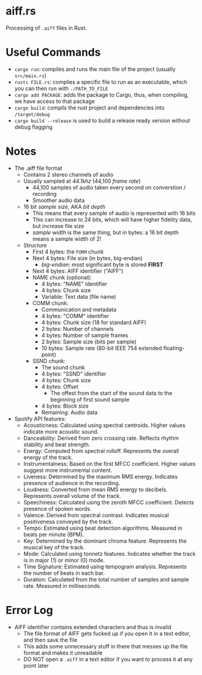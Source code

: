 # aiff.rs
Processing of `.aiff` files in Rust.

# Useful Commands
* `cargo run`: compiles and runs the main file of the project (usually `src/main.rs`)
* `rustc FILE.rs`: complies a specific file to run as an executable, which you can then run with `./PATH_TO_FILE`
* `cargo add PACKAGE`: adds the package to Cargo, thus, when compiling, we have access to that package
* `cargo build`: compils the rust project and dependencies into `/target/debug`
* `cargo build --release` is used to build a release ready version without debug flagging

# Notes
* The .aiff file format
    * Contains 2 stereo channels of audio
    * Usually sampled at *44.1khz* (44,100 *frame rate*)
        * 44,100 samples of audio taken every second on converstion / recording
        * Smoother audio data
    * 16 bit *sample size*, AKA *bit depth*
        * This means that every sample of audio is represented with 16 bits
        * This can increase to 24 bits, which will have higher fidelity data, but increase file size
        * *sample width* is the same thing, but in bytes: a 16 bit depth means a sample width of 2!
    * Structure
        * First 4 bytes: the `FORM` chunk
        * Next 4 bytes: File size (in bytes, big-endian)
            * *big-endian*: most significant byte is stored **FIRST**
        * Next 4 bytes: AIFF identifier ("AIFF")
        * NAME chunk (optional):
            * 4 bytes: "NAME" identifier
            * 4 bytes: Chunk size
            * Variable: Text data (file name)
        * COMM chunk:
            * Communication and metadata
            * 4 bytes: "COMM" identifier
            * 4 bytes: Chunk size (18 for standard AIFF)
            * 2 bytes: Number of channels
            * 4 bytes: Number of sample frames
            * 2 bytes: Sample size (bits per sample)
            * 10 bytes: Sample rate (80-bit IEEE 754 extended floating-point)
        * SSND chunk:
            * The sound chunk
            * 4 bytes: "SSND" identifier
            * 4 bytes: Chunk size
            * 4 bytes: Offset
                * The offest from the start of the sound data to the beginning of first sound sample
            * 4 bytes: Block size
            * Remaining: Audio data
* Spotify API features:
    * Acousticness: Calculated using spectral centroids. Higher values indicate more acoustic sound.
    * Danceability: Derived from zero crossing rate. Reflects rhythm stability and beat strength.
    * Energy: Computed from spectral rolloff. Represents the overall energy of the track.
    * Instrumentalness: Based on the first MFCC coefficient. Higher values suggest more instrumental content.
    * Liveness: Determined by the maximum RMS energy. Indicates presence of audience in the recording.
    * Loudness: Converted from mean RMS energy to decibels. Represents overall volume of the track.
    * Speechiness: Calculated using the zeroth MFCC coefficient. Detects presence of spoken words.
    * Valence: Derived from spectral contrast. Indicates musical positiveness conveyed by the track.
    * Tempo: Estimated using beat detection algorithms. Measured in beats per minute (BPM).
    * Key: Determined by the dominant chroma feature. Represents the musical key of the track.
    * Mode: Calculated using tonnetz features. Indicates whether the track is in major (1) or minor (0) mode.
    * Time Signature: Estimated using tempogram analysis. Represents the number of beats in each bar.
    * Duration: Calculated from the total number of samples and sample rate. Measured in milliseconds.

# Error Log
* AIFF identifier contains extended characters and thus is invalid
    * The file format of AIFF gets fucked up if you open it in a text editor, and then save the file
    * This adds some unnecessary stuff in there that messes up the file format and makes it unreadable
    * DO NOT open a `.aiff` in a text editor if you want to process it at any point later
